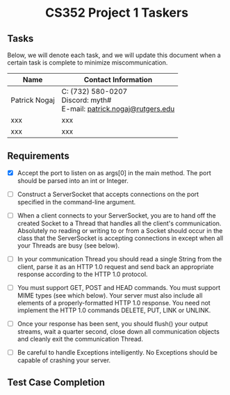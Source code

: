 <center><h1>CS352 Project 1 Taskers</h1></center>
<h2>Tasks</h2>
Below, we will denote each task, and we will update this document when a certain task is complete to minimize miscommunication.

Name | Contact Information
------------ | -------------
Patrick Nogaj | C: (732) 580-0207<br>Discord: myth#<br>E-mail: patrick.nogaj@rutgers.edu
xxx | xxx
xxx | xxx

<h2>Requirements</h2>

* [x] Accept the port to listen on as args[0] in the main method. The port should be parsed into an int or Integer.

* [ ] Construct a ServerSocket that accepts connections on the port specified in the command-line argument.

* [ ] When a client connects to your ServerSocket, you are to hand off the created Socket to a Thread that handles all the client's communication. Absolutely no reading or writing to or from a Socket should occur in the class that the ServerSocket is accepting connections in except when all your Threads are busy (see below).

* [ ] In your communication Thread you should read a single String from the client, parse it as an HTTP 1.0 request and send back an appropriate response according to the HTTP 1.0 protocol.

* [ ] You must support GET, POST and HEAD commands. You must support MIME types (see which below). Your server must also include all elements of a properly-formatted HTTP 1.0 response. You need not implement the HTTP 1.0 commands DELETE, PUT, LINK or UNLINK.

* [ ] Once your response has been sent, you should flush() your output streams, wait a quarter second, close down all communication objects and cleanly exit the communication Thread.

* [ ] Be careful to handle Exceptions intelligently. No Exceptions should be capable of crashing your server.

<h2>Test Case Completion</h2>